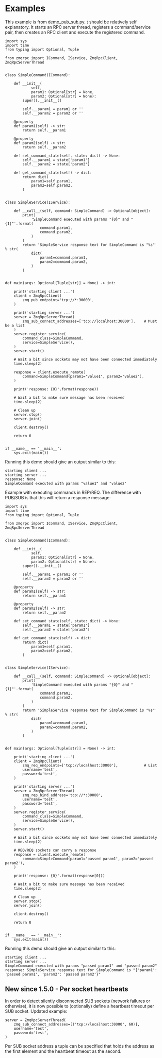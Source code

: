 
# Examples

This example is from demo_pub_sub.py.
t should be relatively self explanatory.
It starts an RPC server thread, registers a command/service pair,
then creates an RPC client and execute the registered command.

    import sys
    import time
    from typing import Optional, Tuple

    from zmqrpc import ICommand, IService, ZmqRpcClient, ZmqRpcServerThread


    class SimpleCommand(ICommand):

        def __init__(
                self,
                param1: Optional[str] = None,
                param2: Optional[str] = None):
            super().__init__()

            self.__param1 = param1 or ''
            self.__param2 = param2 or ''

        @property
        def param1(self) -> str:
            return self.__param1

        @property
        def param2(self) -> str:
            return self.__param2

        def set_command_state(self, state: dict) -> None:
            self.__param1 = state['param1']
            self.__param2 = state['param2']

        def get_command_state(self) -> dict:
            return dict(
                param1=self.param1,
                param2=self.param2,
            )


    class SimpleService(IService):

        def __call__(self, command: SimpleCommand) -> Optional[object]:
            print(
                'SimpleCommand executed with params "{0}" and "{1}"'.format(
                    command.param1,
                    command.param2,
                )
            )
            return 'SimpleService response text for SimpleCommand is "%s"' % str(
                dict(
                    param1=command.param1,
                    param2=command.param2,
                )
            )


    def main(args: Optional[Tuple[str]] = None) -> int:

        print('starting client ...')
        client = ZmqRpcClient(
            zmq_pub_endpoint='tcp://*:30000',
        )

        print('starting server ...')
        server = ZmqRpcServerThread(
            zmq_sub_connect_addresses=['tcp://localhost:30000'],    # Must be a list
        )
        server.register_service(
            command_class=SimpleCommand,
            service=SimpleService(),
        )
        server.start()

        # Wait a bit since sockets may not have been connected immediately
        time.sleep(2)

        response = client.execute_remote(
            command=SimpleCommand(param1='value1', param2='value2'),
        )

        print('response: {0}'.format(response))

        # Wait a bit to make sure message has been received
        time.sleep(2)

        # Clean up
        server.stop()
        server.join()

        client.destroy()

        return 0


    if __name__ == '__main__':
        sys.exit(main())

Running this demo should give an output similar to this:

    starting client ...
    starting server ...
    response: None
    SimpleCommand executed with params "value1" and "value2"

Example with executing commands in REP/REQ.
The difference with PUB/SUB is that this will return a response message:

    import sys
    import time
    from typing import Optional, Tuple

    from zmqrpc import ICommand, IService, ZmqRpcClient, ZmqRpcServerThread


    class SimpleCommand(ICommand):

        def __init__(
                self,
                param1: Optional[str] = None,
                param2: Optional[str] = None):
            super().__init__()

            self.__param1 = param1 or ''
            self.__param2 = param2 or ''

        @property
        def param1(self) -> str:
            return self.__param1

        @property
        def param2(self) -> str:
            return self.__param2

        def set_command_state(self, state: dict) -> None:
            self.__param1 = state['param1']
            self.__param2 = state['param2']

        def get_command_state(self) -> dict:
            return dict(
                param1=self.param1,
                param2=self.param2,
            )


    class SimpleService(IService):

        def __call__(self, command: SimpleCommand) -> Optional[object]:
            print(
                'SimpleCommand executed with params "{0}" and "{1}"'.format(
                    command.param1,
                    command.param2,
                )
            )
            return 'SimpleService response text for SimpleCommand is "%s"' % str(
                dict(
                    param1=command.param1,
                    param2=command.param2,
                )
            )


    def main(args: Optional[Tuple[str]] = None) -> int:

        print('starting client ...')
        client = ZmqRpcClient(
            zmq_req_endpoints=['tcp://localhost:30000'],            # List
            username='test',
            password='test',
        )

        print('starting server ...')
        server = ZmqRpcServerThread(
            zmq_rep_bind_address='tcp://*:30000',
            username='test',
            password='test',
        )
        server.register_service(
            command_class=SimpleCommand,
            service=SimpleService(),
        )
        server.start()

        # Wait a bit since sockets may not have been connected immediately
        time.sleep(2)

        # REQ/REQ sockets can carry a response
        response = client.execute_remote(
            command=SimpleCommand(param1='passed param1', param2='passed param2'),
        )

        print('response: {0}'.format(response[0]))

        # Wait a bit to make sure message has been received
        time.sleep(2)

        # Clean up
        server.stop()
        server.join()

        client.destroy()

        return 0


    if __name__ == '__main__':
        sys.exit(main())

Running this demo should give an output similar to this:

    starting client ...
    starting server ...
    SimpleCommand executed with params "passed param1" and "passed param2"
    response: SimpleService response text for SimpleCommand is "{'param1': 'passed param1', 'param2': 'passed param2'}"

## New since 1.5.0 - Per socket heartbeats

In order to detect silently disconnected SUB sockets
(network failures or otherwise), it is now possible to (optionally) define a
heartbeat timeout per SUB socket.
Updated example:

    server = ZmqRpcServerThread(
        zmq_sub_connect_addresses=[('tcp://localhost:30000', 60)],
        username='test',
        password='test',
    )

Per SUB socket address a tuple can be specified that holds the address as
the first element and the heartbeat timeout as the second.
